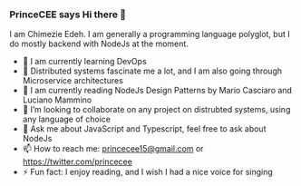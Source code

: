 ### PrinceCEE says Hi there 👋
I am Chimezie Edeh. I am generally a programming language polyglot, but I do mostly backend with NodeJs at the moment.

- 🔭 I am currently learning DevOps
- 🌱 Distributed systems fascinate me a lot, and I am also going through Microservice architectures
- 👯 I am currently reading NodeJs Design Patterns by Mario Casciaro and Luciano Mammino
- 👯 I’m looking to collaborate on any project on distrubted systems, using any language of choice
- 💬 Ask me about JavaScript and Typescript, feel free to ask about NodeJs
- 📫 How to reach me: princecee15@gmail.com or https://twitter.com/princecee
- ⚡ Fun fact: I enjoy reading, and I wish I had a nice voice for singing
